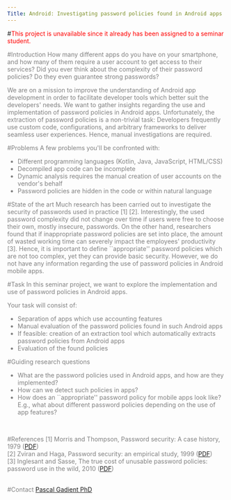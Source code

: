 ```yaml
---
Title: Android: Investigating password policies found in Android apps
---
```


#<font style="color:red;">This project is unavailable since it already has been assigned to a seminar student.</font>
<br><p><font style="color:grey;">
#Introduction
How many different apps do you have on your smartphone, and how many of them require a user account to get access to their services?
Did you ever think about the complexity of their password policies?
Do they even guarantee strong passwords?

We are on a mission to improve the understanding of Android app development in order to facilitate developer tools which better suit the developers' needs.
We want to gather insights regarding the use and implementation of password policies in Android apps.
Unfortunately, the extraction of password policies is a non-trivial task:
Developers frequently use custom code, configurations, and arbitrary frameworks to deliver seamless user experiences.
Hence, manual investigations are required.

#Problems
A few problems you'll be confronted with:

-  Different programming languages (Kotlin, Java, JavaScript, HTML/CSS)
-  Decompiled app code can be incomplete
-  Dynamic analysis requires the manual creation of user accounts on the vendor's behalf
-  Password policies are hidden in the code or within natural language

#State of the art
Much research has been carried out to investigate the security of passwords used in practice [1] [2].
Interestingly, the used password complexity did not change over time if users were free to choose their own, mostly insecure, passwords.
On the other hand, researchers found that if inappropriate password policies are set into place, the amount of wasted working time can severely impact the employees' productivity [3].
Hence, it is important to define ``appropriate\'' password policies which are not too complex, yet they can provide basic security.
However, we do not have any information regarding the use of password policies in Android mobile apps.

#Task
In this seminar project, we want to explore the implementation and use of password policies in Android apps.<br>

Your task will consist of:<br>

-  Separation of apps which use accounting features
-  Manual evaluation of the password policies found in such Android apps
-  If feasible: creation of an extraction tool which automatically extracts password policies from Android apps
-  Evaluation of the found policies

#Guiding research questions

-  What are the password policies used in Android apps, and how are they implemented?
-  How can we detect such policies in apps?
-  How does an ``appropriate\'' password policy for mobile apps look like? E.g., what about different password policies depending on the use of app features?
<br>

#References
[1] Morris and Thompson, Password security: A case history, 1979 ([PDF](http://citeseerx.ist.psu.edu/viewdoc/download?doi=10.1.1.128.1635&rep=rep1&type=pdf))<br>
[2] Zviran and Haga, Password security: an empirical study, 1999 ([PDF](https://www.jstor.org/stable/pdf/40398409.pdf))<br>
[3] Inglesant and Sasse, The true cost of unusable password policies: password use in the wild, 2010 ([PDF](http://discovery.ucl.ac.uk/102754/1/Sasse_Inglesant_CHIfinalfinal.pdf))
<br><br>

#Contact 
[Pascal Gadient PhD](%base_url%/staff/PascalGadient)


</font>
